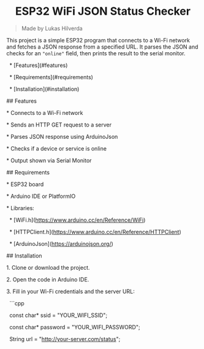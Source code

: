 <h1 align="center">ESP32 WiFi JSON Status Checker</h1>



> Made by Lukas Hilverda



This project is a simple ESP32 program that connects to a Wi-Fi network and fetches a JSON response from a specified URL. It parses the JSON and checks for an `"online"` field, then prints the result to the serial monitor.



&nbsp;	\* \[Features](#features)

&nbsp;	\* \[Requirements](#requirements)

&nbsp;	\* \[Installation](#installation)



\## Features



\* Connects to a Wi-Fi network

\* Sends an HTTP GET request to a server

\* Parses JSON response using ArduinoJson

\* Checks if a device or service is online

\* Output shown via Serial Monitor



\## Requirements



\* ESP32 board

\* Arduino IDE or PlatformIO

\* Libraries:

&nbsp;	\* \[WiFi.h](https://www.arduino.cc/en/Reference/WiFi)

&nbsp;	\* \[HTTPClient.h](https://www.arduino.cc/en/Reference/HTTPClient)

&nbsp;	\* \[ArduinoJson](https://arduinojson.org/)



\## Installation



1\. Clone or download the project.

2\. Open the code in Arduino IDE.

3\. Fill in your Wi-Fi credentials and the server URL:

   ```cpp

   const char\* ssid = "YOUR\_WIFI\_SSID";

   const char\* password = "YOUR\_WIFI\_PASSWORD";

   String url = "http://your-server.com/status";

